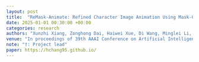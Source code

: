 ```yaml
---
layout: post
title:  "ReMask-Animate: Refined Character Image Animation Using Mask-Guided Adapters"
date: 2025-01-01 00:30:00 +00:00
categories: research
authors: "Xunzhi Xiang, Zonghong Dai, Haiwei Xue, Di Wang, Minglei Li, Ye Yue, Fei Ma, Weijiang Yu, <strong>Heng Chang†</strong>, Fei Richard Yu"
venue: "In proceedings of 39th AAAI Conference on Artificial Intelligence (<strong>AAAI</strong>)"
note: "†: Project lead"
paper: https://hchang95.github.io/
---
```


